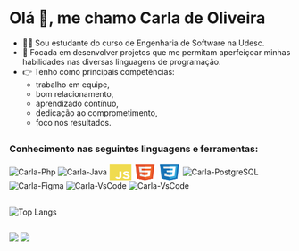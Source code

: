 <h1>Olá 👋,  me chamo Carla de Oliveira</h1>

- 👩‍💻 Sou estudante do curso de Engenharia de Software na Udesc.
- 🎯 Focada em desenvolver projetos que me permitam aperfeiçoar minhas habilidades nas diversas linguagens de programação.
- 👉 Tenho como principais competências:
  * trabalho em equipe,
  * bom relacionamento,
  * aprendizado contínuo,
  * dedicação ao comprometimento,
  * foco nos resultados.

 ##
  <div style="display: inline_block">
    <h3 align="left">Conhecimento nas seguintes linguagens e ferramentas:</h3>
        <img align="center" alt="Carla-Php" height="55" width="55" src="https://cdn.jsdelivr.net/gh/devicons/devicon/icons/php/php-original.svg">
        <img align="center" alt="Carla-Java" height="35" width="45" src="https://cdn.jsdelivr.net/gh/devicons/devicon/icons/java/java-original-wordmark.svg">
        <img align="center" alt="Carla-Js" height="30" width="40" src="https://raw.githubusercontent.com/devicons/devicon/master/icons/javascript/javascript-plain.svg">
        <img align="center" alt="Carla-HTML" height="30" width="40" src="https://raw.githubusercontent.com/devicons/devicon/master/icons/html5/html5-original.svg">
        <img align="center" alt="Carla-CSS" height="30" width="40" src="https://raw.githubusercontent.com/devicons/devicon/master/icons/css3/css3-original.svg">
        <img align="center" alt="Carla-PostgreSQL" height="30" width="40" src="https://cdn.jsdelivr.net/gh/devicons/devicon/icons/postgresql/postgresql-original.svg">
        <img align="center" alt="Carla-Figma" height="30" width="40" src="https://cdn.jsdelivr.net/gh/devicons/devicon/icons/figma/figma-original.svg">
        <img align="center" alt="Carla-VsCode" height="30" width="40" src="https://cdn.jsdelivr.net/gh/devicons/devicon/icons/vscode/vscode-original.svg">  
        <img align="center" alt="Carla-VsCode" height="30" width="40" src="https://img.icons8.com/?size=100&id=Wln8Z3PcXanx&format=png&color=000000"> 
  </div>
  
  ##
   <div> 
     
   ![Top Langs](https://github-readme-stats.vercel.app/api/top-langs/?username=CarlaDeOliveira99&layout=compact&theme=tokyonight&bg_color=00000000&locale=pt-br)
  </div>

   ##
  <div> 
   <a  href = "mailto:carlaolive999@gmail.com" target="_blank"><img src="https://img.shields.io/badge/Gmail-D14836?style=for-the-badge&logo=gmail&logoColor=white" target="_blank"></a>
   <a href="https://www.linkedin.com/in/carla-oliveira-221705268/" target="_blank"><img src="https://img.shields.io/badge/-LinkedIn-%230077B5?style=for-the-badge&logo=linkedin&logoColor=white" target="_blank">      </a>  
  </div>



